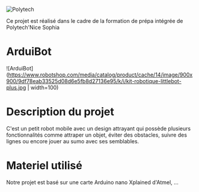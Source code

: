 ![Polytech](http://www.polytechnice.fr/jahia/jsp/jahia/templates/inc/img/polytech_nice-sophia.png)

Ce projet est réalisé dans le cadre de la formation de prépa intégrée de Polytech'Nice Sophia

# ArduiBot

![ArduiBot](https://www.robotshop.com/media/catalog/product/cache/14/image/900x900/9df78eab33525d08d6e5fb8d27136e95/k/i/kit-robotique-littlebot-plus.jpg | width=100)



# Description du projet

C'est un petit robot mobile avec un design attrayant qui possède plusieurs fonctionnalités comme attraper un objet, éviter des obstacles, suivre des lignes ou encore jouer au sumo avec ses semblables.

# Materiel utilisé

Notre projet est basé sur une carte Arduino nano Xplained d'Atmel, ...
